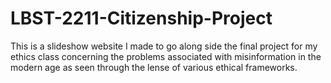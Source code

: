 # LBST-2211-Citizenship-Project

This is a slideshow website I made to go along side the final project for my ethics class concerning
the problems associated with misinformation in the modern age as seen through the lense of various
ethical frameworks.
